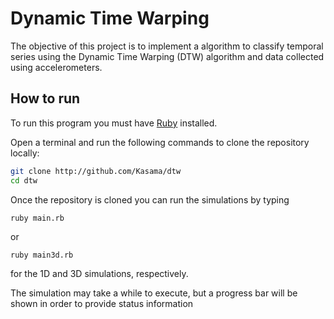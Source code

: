 Dynamic Time Warping
====================

The objective of this project is to implement a algorithm to classify temporal series using the Dynamic Time Warping (DTW) algorithm and data collected using accelerometers.

How to run
----------

To run this program you must have [Ruby](1) installed.

Open a terminal and run the following commands to clone the repository locally:
```bash
git clone http://github.com/Kasama/dtw
cd dtw
```

Once the repository is cloned you can run the simulations by typing
```
ruby main.rb
```
or
```
ruby main3d.rb
```
for the 1D and 3D simulations, respectively.

The simulation may take a while to execute, but a progress bar will be shown in order to provide status information

[1]: https://www.ruby-lang.org/en/
